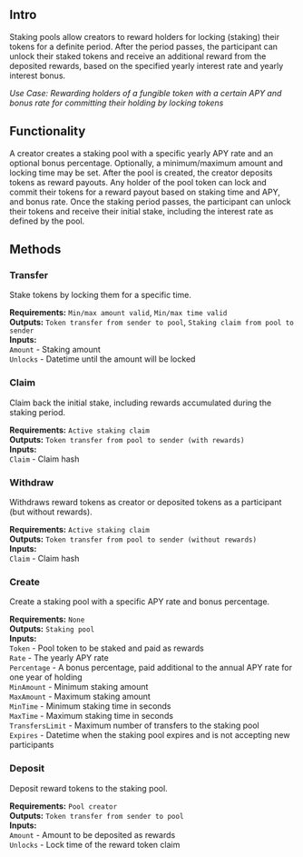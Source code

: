 ## Intro
Staking pools allow creators to reward holders for locking (staking) their tokens for a definite period. After the period passes, the participant can unlock their staked tokens and receive an additional reward from the deposited rewards, based on the specified yearly interest rate and yearly interest bonus.

*Use Case: Rewarding holders of a fungible token with a certain APY and bonus rate for committing their holding by locking tokens*

## Functionality
A creator creates a staking pool with a specific yearly APY rate and an optional bonus percentage. Optionally, a minimum/maximum amount and locking time may be set. After the pool is created, the creator deposits tokens as reward payouts. Any holder of the pool token can lock and commit their tokens for a reward payout based on staking time and APY, and bonus rate. Once the staking period passes, the participant can unlock their tokens and receive their initial stake, including the interest rate as defined by the pool.

## Methods

### Transfer
Stake tokens by locking them for a specific time.

**Requirements:** `Min/max amount valid`, `Min/max time valid`  
**Outputs:** `Token transfer from sender to pool`, `Staking claim from pool to sender`  
**Inputs:**  
`Amount` - Staking amount  
`Unlocks` - Datetime until the amount will be locked  

### Claim
Claim back the initial stake, including rewards accumulated during the staking period.

**Requirements:** `Active staking claim`  
**Outputs:** `Token transfer from pool to sender (with rewards)`  
**Inputs:**  
`Claim` - Claim hash  

### Withdraw
Withdraws reward tokens as creator or deposited tokens as a participant (but without rewards).

**Requirements:** `Active staking claim`  
**Outputs:** `Token transfer from pool to sender (without rewards)`  
**Inputs:**  
`Claim` - Claim hash  

### Create
Create a staking pool with a specific APY rate and bonus percentage.

**Requirements:** `None`  
**Outputs:** `Staking pool`  
**Inputs:**  
`Token` - Pool token to be staked and paid as rewards  
`Rate` - The yearly APY rate  
`Percentage` - A bonus percentage, paid additional to the annual APY rate for one year of holding  
`MinAmount` - Minimum staking amount  
`MaxAmount` - Maximum staking amount  
`MinTime` - Minimum staking time in seconds  
`MaxTime` - Maximum staking time in seconds  
`TransfersLimit` - Maximum number of transfers to the staking pool  
`Expires` - Datetime when the staking pool expires and is not accepting new participants  

### Deposit
Deposit reward tokens to the staking pool.

**Requirements:** `Pool creator`  
**Outputs:** `Token transfer from sender to pool`  
**Inputs:**  
`Amount` - Amount to be deposited as rewards  
`Unlocks` - Lock time of the reward token claim  